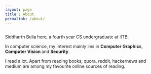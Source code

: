 ```yaml
---
layout: page
title : About
permalink: /about/
---
```



<img src="">
<p>Siddharth Bulia here, a fourth year CS undergraduate at IITB.</p>
<p>In computer science, my interest mainly lies in <strong> Computer Graphics</strong>, <strong> Computer Vision </strong> and <strong> Security</strong>.</p>
<p> I read a lot. Apart from reading books, quora, reddit, hackernews and medium are among my favourite online sources of reading.</p>
